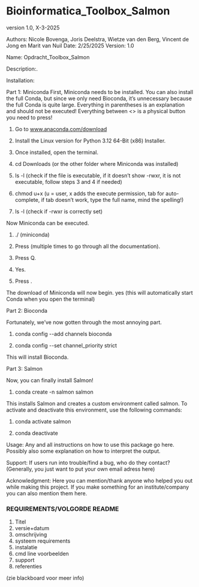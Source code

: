 # Bioinformatica_Toolbox_Salmon
version 1.0, X-3-2025


Authors: Nicole Bovenga, Joris Deelstra, Wietze van den Berg, Vincent de Jong en Marit van Nuil
Date: 2/25/2025
Version: 1.0

Name: Opdracht_Toolbox_Salmon

Description:.

Installation:

Part 1: Miniconda
First, Miniconda needs to be installed.
You can also install the full Conda, but since we only need Bioconda, it’s unnecessary because the full Conda is quite large.
Everything in parentheses is an explanation and should not be executed!
Everything between <> is a physical button you need to press!

1. Go to www.anaconda.com/download

2. Install the Linux version for Python 3.12 64-Bit (x86) Installer.

3. Once installed, open the terminal.

4. cd Downloads (or the other folder where Miniconda was installed)

5. ls -l (check if the file is executable, if it doesn’t show -rwxr, it is not executable, follow steps 3 and 4 if needed)

6. chmod u+x <tab> (u = user, x adds the execute permission, tab for auto-complete, if tab doesn’t work, type the full name, mind the spelling!)

7. ls -l (check if -rwxr is correctly set)

Now Miniconda can be executed.

1. ./<tab> (miniconda)

2. Press <enter> (multiple times to go through all the documentation).

3. Press Q.

4. Yes.

5. Press <enter>.

The download of Miniconda will now begin.
yes (this will automatically start Conda when you open the terminal)

Part 2: Bioconda

Fortunately, we’ve now gotten through the most annoying part.

1. conda config --add channels bioconda

2. conda config --set channel_priority strict

This will install Bioconda.

Part 3: Salmon

Now, you can finally install Salmon!

1. conda create -n salmon salmon

This installs Salmon and creates a custom environment called salmon.
To activate and deactivate this environment, use the following commands:

1. conda activate salmon

2. conda deactivate


Usage:
Any and all instructions on how to use this package go here. Possibly also some explanation on
how to interpret the output.

Support:
If users run into trouble/find a bug, who do they contact?
(Generally, you just want to put your own email adress here)

Acknowledgment:
Here you can mention/thank anyone who helped you out while making this project.
If you make something for an institute/company you can also mention them here.

### REQUIREMENTS/VOLGORDE README

1. Titel
2. versie+datum
3. omschrijving
4. systeem requirements
5. instalatie
6. cmd line voorbeelden
7. support
8. referenties

(zie blackboard voor meer info)
